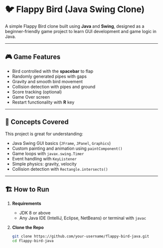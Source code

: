 # 🐦 Flappy Bird (Java Swing Clone)

A simple Flappy Bird clone built using **Java** and **Swing**, designed as a beginner-friendly game project to learn GUI development and game logic in Java.

---

## 🎮 Game Features

- Bird controlled with the **spacebar** to flap
- Randomly generated pipes with gaps
- Gravity and smooth bird movement
- Collision detection with pipes and ground
- Score tracking (optional)
- Game Over screen
- Restart functionality with **R** key

---

## 🧠 Concepts Covered

This project is great for understanding:
- Java Swing GUI basics (`JFrame`, `JPanel`, `Graphics`)
- Custom painting and animation using `paintComponent()`
- Game loops with `javax.swing.Timer`
- Event handling with `KeyListener`
- Simple physics: gravity, velocity
- Collision detection with `Rectangle.intersects()`

---

## 🏗️ How to Run

1. **Requirements**
   - JDK 8 or above
   - Any Java IDE (IntelliJ, Eclipse, NetBeans) or terminal with `javac`

2. **Clone the Repo**
   ```bash
   git clone https://github.com/your-username/flappy-bird-java.git
   cd flappy-bird-java
